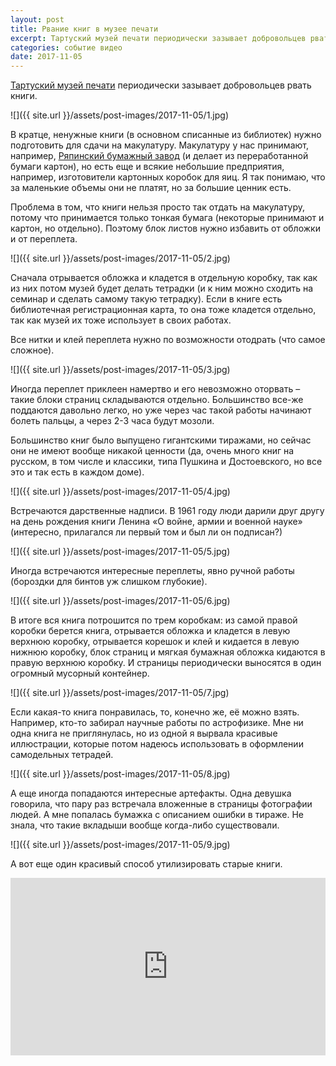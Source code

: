 ```yaml
---
layout: post
title: Рвание книг в музее печати
excerpt: Тартуский музей печати периодически зазывает добровольцев рвать книги. В кратце, ненужные книги (в основном списанные из библиотек) нужно подготовить для сдачи на макулатуру. Макулатуру у нас принимают, например, Ряпинский бумажный завод (и делает из переработанной бумаги картон), но есть еще и всякие небольшие предприятия, например, изготовители картонных коробок для яиц. Я так понимаю, что за маленькие объемы они не платят, но за большие ценник есть.
categories: событие видео
date: 2017-11-05
---
```

[Тартуский музей печати](http://www.trykimuuseum.ee) периодически зазывает добровольцев рвать книги.

![]({{ site.url }}/assets/post-images/2017-11-05/1.jpg)

В кратце, ненужные книги (в основном списанные из библиотек) нужно подготовить для сдачи на макулатуру. Макулатуру у нас принимают, например, [Ряпинский бумажный завод](http://www.rappin.ee) (и делает из переработанной бумаги картон), но есть еще и всякие небольшие предприятия, например, изготовители картонных коробок для яиц. Я так понимаю, что за маленькие объемы они не платят, но за большие ценник есть.

Проблема в том, что книги нельзя просто так отдать на макулатуру, потому что принимается только тонкая бумага (некоторые принимают и картон, но отдельно). Поэтому блок листов нужно избавить от обложки и от переплета.

![]({{ site.url }}/assets/post-images/2017-11-05/2.jpg)

Сначала отрывается обложка и кладется в отдельную коробку, так как из них потом музей будет делать тетрадки (и к ним можно сходить на семинар и сделать самому такую тетрадку).
Если в книге есть библиотечная регистрационная карта, то она тоже кладется отдельно, так как музей их тоже использует в своих работах.

Все нитки и клей переплета нужно по возможности отодрать (что самое сложное).

![]({{ site.url }}/assets/post-images/2017-11-05/3.jpg)

Иногда переплет приклеен намертво и его невозможно оторвать – такие блоки страниц складываются отдельно. Большинство все-же поддаются давольно легко, но уже через час такой работы начинают болеть пальцы, а через 2-3 часа будут мозоли.

Большинство книг было выпущено гигантскими тиражами, но сейчас они не имеют вообще никакой ценности (да, очень много книг на русском, в том числе и классики, типа Пушкина и Достоевского, но все это и так есть в каждом доме).

![]({{ site.url }}/assets/post-images/2017-11-05/4.jpg)

Встречаются дарственные надписи. В 1961 году люди дарили друг другу на день рождения книги Ленина «О войне, армии и военной науке» (интересно, прилагался ли первый том и был ли он подписан?)

![]({{ site.url }}/assets/post-images/2017-11-05/5.jpg)

Иногда встречаются интересные переплеты, явно ручной работы (бороздки для бинтов уж слишком глубокие).

![]({{ site.url }}/assets/post-images/2017-11-05/6.jpg)

В итоге вся книга потрошится по трем коробкам: из самой правой коробки берется книга, отрывается обложка и кладется в левую верхнюю коробку, отрывается корешок и клей и кидается в левую нижнюю коробку, блок страниц и мягкая бумажная обложка кидаются в правую верхнюю коробку. И страницы периодически выносятся в один огромный мусорный контейнер.

![]({{ site.url }}/assets/post-images/2017-11-05/7.jpg)

Если какая-то книга понравилась, то, конечно же, её можно взять. Например, кто-то забирал научные работы по астрофизике. Мне ни одна книга не приглянулась, но из одной я вырвала красивые иллюстрации, которые потом надеюсь использовать в оформлении самодельных тетрадей.

![]({{ site.url }}/assets/post-images/2017-11-05/8.jpg)

А еще иногда попадаются интересные артефакты. Одна девушка говорила, что пару раз встречала вложенные в страницы фотографии людей. А мне попалась бумажка с описанием ошибки в тираже. Не знала, что такие вкладыши вообще когда-либо существовали.

![]({{ site.url }}/assets/post-images/2017-11-05/9.jpg)

А вот еще один красивый способ утилизировать старые книги.
<div style="max-width:854px"><div style="position:relative;height:0;padding-bottom:56.25%"><iframe src="https://embed.ted.com/talks/lang/ru/brian_dettmer_old_books_reborn_as_intricate_art" width="854" height="480" style="position:absolute;left:0;top:0;width:100%;height:100%" frameborder="0" scrolling="no" allowfullscreen></iframe></div></div>

